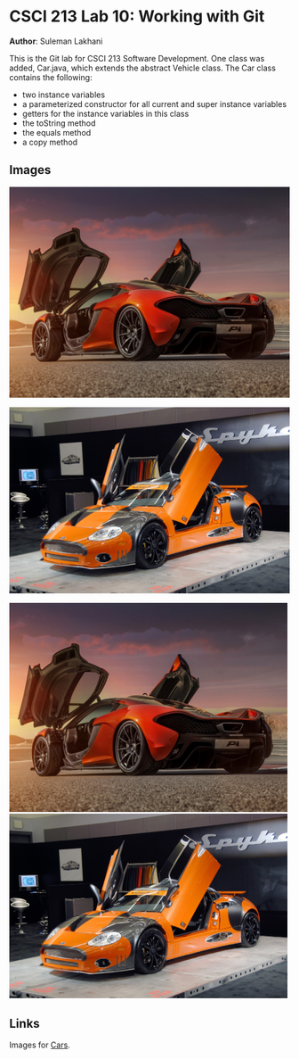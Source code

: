 # CSCI 213 Lab 10: Working with Git

**Author**: Suleman Lakhani

This is the Git lab for CSCI 213 Software Development. One class was added, Car.java,
which extends the abstract Vehicle class. The Car class contains the following:
* two instance variables
* a parameterized constructor for all current and super instance variables
* getters for the instance variables in this class
* the toString method
* the equals method
* a copy method

## Images
![Car](/images/Car.png)

![Car](/images/Car2.png)

<img src ="Car.png" width = "500">

<img src ="Car2.png" width = "500">

## Links

Images for [Cars](https://www.bing.com/images/search?q=cars).
